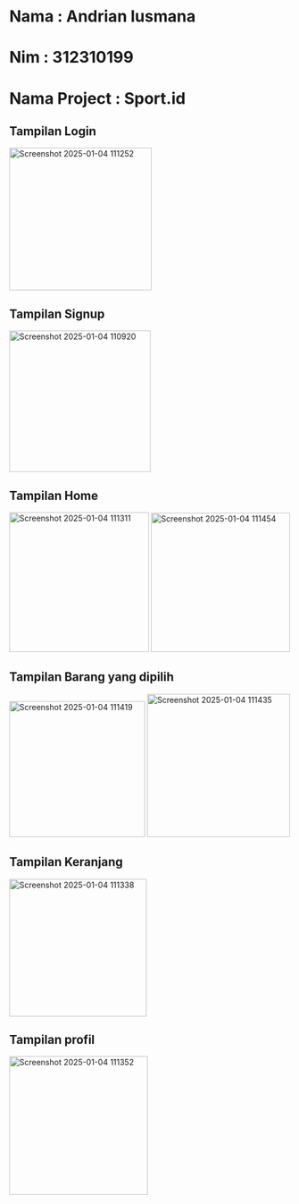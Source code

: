 <h1>Nama : Andrian lusmana</h1>
<h1>Nim  : 312310199</h1>
<h1>Nama Project : Sport.id</h1>

<h2>Tampilan Login</h2>
<img width="255" alt="Screenshot 2025-01-04 111252" src="https://github.com/user-attachments/assets/3ef6268c-3a8e-4b8e-b4b2-931fe4096820" />
<h2>Tampilan Signup</h2>
<img width="253" alt="Screenshot 2025-01-04 110920" src="https://github.com/user-attachments/assets/c261d1da-64bb-4f48-90b8-83926fc71842" />
<h2>Tampilan Home</h2>
<img width="250" alt="Screenshot 2025-01-04 111311" src="https://github.com/user-attachments/assets/0d743b76-60ef-465c-a5e0-b606318d5fd5" />
<img width="249" alt="Screenshot 2025-01-04 111454" src="https://github.com/user-attachments/assets/26c52a2c-a27c-41bb-a730-9fe2b50c087f" />
<h2>Tampilan Barang yang dipilih</h2>
<img width="243" alt="Screenshot 2025-01-04 111419" src="https://github.com/user-attachments/assets/0a1d0c51-ac14-4a41-bd81-0c0f8cfa7efe" />
<img width="256" alt="Screenshot 2025-01-04 111435" src="https://github.com/user-attachments/assets/9a52b7c4-feb7-485f-bef7-ca913d96659a" />
<h2>Tampilan Keranjang</h2>
<img width="246" alt="Screenshot 2025-01-04 111338" src="https://github.com/user-attachments/assets/48188b82-b3a2-4582-92ef-542be24f9c12" />
<h2>Tampilan profil</h2>
<img width="248" alt="Screenshot 2025-01-04 111352" src="https://github.com/user-attachments/assets/ab954a39-4c8c-461f-a3a1-43aacdaa35a4" />
